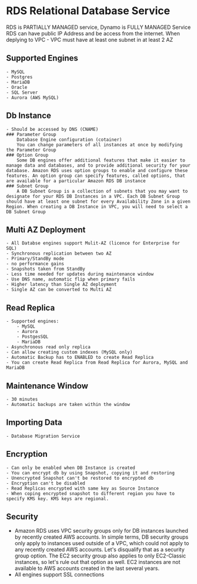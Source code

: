 # RDS Relational Database Service

RDS is PARTIALLY MANAGED service, Dynamo is FULLY MANAGED Service
RDS can have public IP Address and be access from the internet.
When deplying to VPC - VPC must have at least one subnet in at least 2 AZ

## Supported Engines
    - MySQL
    - Postgres
    - MariaDB
    - Oracle
    - SQL Server
    - Aurora (AWS MySQL)


## Db Instance
    - Should be accessed by DNS (CNAME)
    ### Parameter Group
        Database Engine configuration (cotainer)
        You can change parameters of all instances at once by modifying the Parameter Group
    ### Option Group
        Some DB engines offer additional features that make it easier to manage data and databases, and to provide additional security for your database. Amazon RDS uses option groups to enable and configure these features. An option group can specify features, called options, that are available for a particular Amazon RDS DB instance
    ### Subnet Group
        A DB Subnet Group is a collection of subnets that you may want to designate for your RDS DB Instances in a VPC. Each DB Subnet Group should have at least one subnet for every Availability Zone in a given Region. When creating a DB Instance in VPC, you will need to select a DB Subnet Group

## Multi AZ Deployment
    - All Databse engines support Mulit-AZ (licence for Enterprise for SQL)
    - Synchronous replication between two AZ
    - Primary/StandBy mode
    - no performance gains
    - Snapshots taken from StandBy
    - Less time needed for updates during maintenance window
    - Use DNS name, automatic flip when primary fails
    - Higher latency than Single AZ deployment
    - Single AZ can be converted to Multi AZ

## Read Replica
    - Supported engines:
        - MySQL
        - Aurora
        - PostgesSQL
        - MariaDB
    - Asynchronous read only replica
    - Can allow creating custom indexes (MySQL only)
    - Automatic Backup has to ENABLED to create Read Replica
    - You can create Read Replica from Read Replica for Aurora, MySQL and MariaDB

## Maintenance Window
    - 30 minutes 
    - Automatic backups are taken within the window

## Importing Data
    - Database Migration Service

## Encryption  
    - Can only be enabled when DB Instance is created
    - You can encrypt db by using Snapshot, copying it and restoring
    - Unencrypted Snapshot can't be restored to encrypted db
    - Encryption can't be disabled
    - Read Replicas encrypted with same key as Source Instance
    - When coping encrypted snapshot to different region you have to specify KMS key. KMS keys are regional.

## Security
- Amazon RDS uses VPC security groups only for DB instances launched by recently created AWS accounts. In simple terms, DB security groups only apply to instances used outside of a VPC, which could not apply to any recently created AWS accounts. Let's disqualify that as a security group option. The EC2 security group also applies to only EC2-Classic instances, so let's rule out that option as well. EC2 instances are not available to AWS accounts created in the last several years. 
- All engines support SSL connections

    